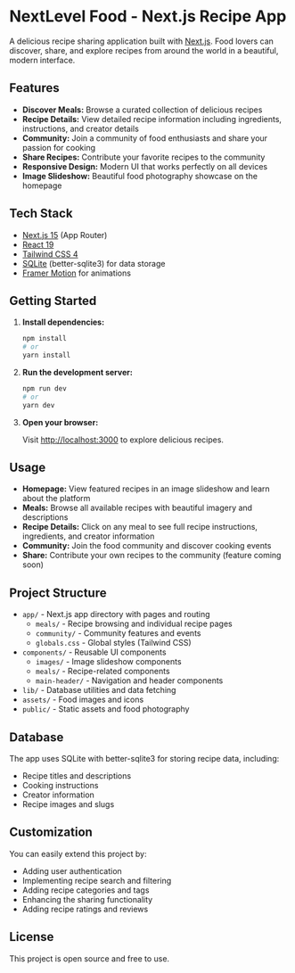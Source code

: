 # NextLevel Food - Next.js Recipe App

A delicious recipe sharing application built with [Next.js](https://nextjs.org/). Food lovers can discover, share, and explore recipes from around the world in a beautiful, modern interface.

## Features

- **Discover Meals:** Browse a curated collection of delicious recipes
- **Recipe Details:** View detailed recipe information including ingredients, instructions, and creator details
- **Community:** Join a community of food enthusiasts and share your passion for cooking
- **Share Recipes:** Contribute your favorite recipes to the community
- **Responsive Design:** Modern UI that works perfectly on all devices
- **Image Slideshow:** Beautiful food photography showcase on the homepage

## Tech Stack

- [Next.js 15](https://nextjs.org/) (App Router)
- [React 19](https://react.dev/)
- [Tailwind CSS 4](https://tailwindcss.com/)
- [SQLite](https://www.sqlite.org/) (better-sqlite3) for data storage
- [Framer Motion](https://www.framer.com/motion/) for animations

## Getting Started

1. **Install dependencies:**

   ```bash
   npm install
   # or
   yarn install
   ```

2. **Run the development server:**

   ```bash
   npm run dev
   # or
   yarn dev
   ```

3. **Open your browser:**

   Visit [http://localhost:3000](http://localhost:3000) to explore delicious recipes.

## Usage

- **Homepage:** View featured recipes in an image slideshow and learn about the platform
- **Meals:** Browse all available recipes with beautiful imagery and descriptions
- **Recipe Details:** Click on any meal to see full recipe instructions, ingredients, and creator information
- **Community:** Join the food community and discover cooking events
- **Share:** Contribute your own recipes to the community (feature coming soon)

## Project Structure

- `app/` - Next.js app directory with pages and routing
  - `meals/` - Recipe browsing and individual recipe pages
  - `community/` - Community features and events
  - `globals.css` - Global styles (Tailwind CSS)
- `components/` - Reusable UI components
  - `images/` - Image slideshow components
  - `meals/` - Recipe-related components
  - `main-header/` - Navigation and header components
- `lib/` - Database utilities and data fetching
- `assets/` - Food images and icons
- `public/` - Static assets and food photography

## Database

The app uses SQLite with better-sqlite3 for storing recipe data, including:

- Recipe titles and descriptions
- Cooking instructions
- Creator information
- Recipe images and slugs

## Customization

You can easily extend this project by:

- Adding user authentication
- Implementing recipe search and filtering
- Adding recipe categories and tags
- Enhancing the sharing functionality
- Adding recipe ratings and reviews

## License

This project is open source and free to use.
